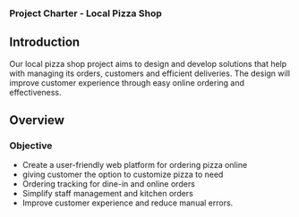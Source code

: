 ### Project Charter - Local Pizza Shop 

## Introduction 

Our local pizza shop project aims to design and develop solutions that help with managing its orders, customers and efficient deliveries. The design will improve customer experience through easy online ordering and effectiveness. 

## Overview 

### Objective 

* Create a user-friendly web platform for ordering pizza online 
* giving customer the option to customize pizza to need 
* Ordering tracking for dine-in and online orders 
* Simplify staff management and kitchen orders 
* Improve customer experience and reduce manual errors. 
